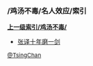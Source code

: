 ### /鸡汤不毒/名人效应/索引


**[上一级索引/鸡汤不毒/](/鸡汤不毒/)**

- [张译十年磨一剑](/鸡汤不毒/名人效应/张译十年磨一剑)


<font size=2 color='grey'> [@TsingChan](http://www.9ong.com/) </font>

